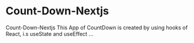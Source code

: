 # Count-Down-Nextjs
 Count-Down-Nextjs
 This App of CountDown is created by using hooks of React, i.s useState and useEffect
...